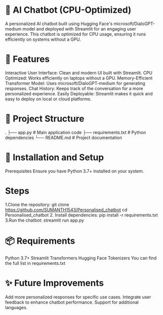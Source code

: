 # 🤖 AI Chatbot (CPU-Optimized)
A personalized AI chatbot built using Hugging Face's microsoft/DialoGPT-medium model and deployed with Streamlit for an engaging user experience.
This chatbot is optimized for CPU usage, ensuring it runs efficiently on systems without a GPU.

# 🔧 Features
Interactive User Interface: Clean and modern UI built with Streamlit.
CPU Optimized: Works efficiently on laptops without a GPU.
Memory-Efficient Transformer Model: Uses microsoft/DialoGPT-medium for generating responses.
Chat History: Keeps track of the conversation for a more personalized experience.
Easily Deployable: Streamlit makes it quick and easy to deploy on local or cloud platforms.

# 📂 Project Structure
.
├── app.py              # Main application code
├── requirements.txt    # Python dependencies
└── README.md           # Project documentation

# 🚀 Installation and Setup
Prerequisites
Ensure you have Python 3.7+ installed on your system.
# Steps
1.Clone the repository:
git clone https://github.com/SUMANTH1543/Personalised_chatbot
cd Personalised_chatbot
2. Install dependencies:
pip install -r requirements.txt
3.Run the chatbot:
streamlit run app.py
# 📦 Requirements
Python 3.7+
Streamlit
Transformers
Hugging Face Tokenizers
You can find the full list in requirements.txt

# ✨ Future Improvements
Add more personalized responses for specific use cases.
Integrate user feedback to enhance chatbot performance.
Support for additional languages.

